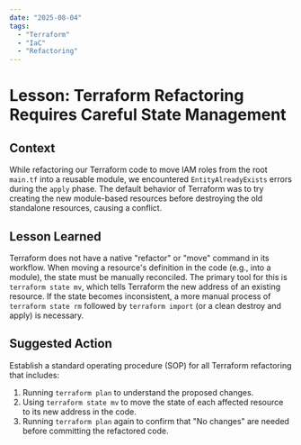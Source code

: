 ```yaml
---
date: "2025-08-04"
tags:
  - "Terraform"
  - "IaC"
  - "Refactoring"
---
```


# Lesson: Terraform Refactoring Requires Careful State Management

## Context

While refactoring our Terraform code to move IAM roles from the root `main.tf` into a reusable module, we encountered `EntityAlreadyExists` errors during the `apply` phase. The default behavior of Terraform was to try creating the new module-based resources before destroying the old standalone resources, causing a conflict.

## Lesson Learned

Terraform does not have a native "refactor" or "move" command in its workflow. When moving a resource's definition in the code (e.g., into a module), the state must be manually reconciled. The primary tool for this is `terraform state mv`, which tells Terraform the new address of an existing resource. If the state becomes inconsistent, a more manual process of `terraform state rm` followed by `terraform import` (or a clean destroy and apply) is necessary.

## Suggested Action

Establish a standard operating procedure (SOP) for all Terraform refactoring that includes:
1.  Running `terraform plan` to understand the proposed changes.
2.  Using `terraform state mv` to move the state of each affected resource to its new address in the code.
3.  Running `terraform plan` again to confirm that "No changes" are needed before committing the refactored code.
